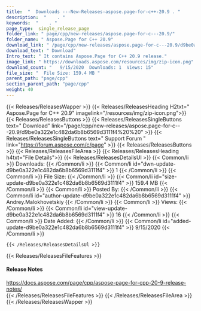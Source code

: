 ```yaml
---
title:  "  Downloads ---New-Releases-aspose.page-for-c++-20.9 . " 
description:  "    . " 
keywords:  "    . " 
page_type:  single_release_page
folder_link: " page/cpp/new-releases/aspose.page-for-c---20.9/"
folder_name: " Aspose.Page for C++ 20.9"
download_link: " /page/cpp/new-releases/aspose.page-for-c---20.9/d9be0a322e1c482da6b8b6569d3111f4"
download_text: " Download"
Intro_text: " It contains Aspose.Page for C++ 20.9 release."
image_link: " https://downloads.aspose.com/resources/img/zip-icon.png"
download_count: "   9/15/2020  Downloads: 1  Views: 15"
file_size: "  File Size: 159.4 MB "
parent_path: "page/cpp"
section_parent_path: "page/cpp"
weight: 40 
---
```


{{< Releases/ReleasesWapper >}}
  {{< Releases/ReleasesHeading H2txt=" Aspose.Page for C++ 20.9" imagelink="/resources/img/zip-icon.png">}}
  {{< Releases/ReleasesButtons >}}
    {{< Releases/ReleasesSingleButtons text=" Download" link="/page/cpp/new-releases/aspose.page-for-c---20.9/d9be0a322e1c482da6b8b6569d3111f4%20%20" >}}
    {{< Releases/ReleasesSingleButtons text=" Support Forum " link="https://forum.aspose.com/c/page" >}}
  {{< Releases/ReleasesButtons >}}
  {{< Releases/ReleasesFileArea >}}
    {{< Releases/ReleasesHeading h4txt="File Details">}}
    {{< Releases/ReleasesDetailsUl >}}
            {{< Common/li  >}} Downloads: {{< /Common/li >}} 
      {{< Common/li id="dwn-update-d9be0a322e1c482da6b8b6569d3111f4" >}} 1 {{< /Common/li >}} 
      {{< Common/li  >}} File Size: {{< /Common/li >}} 
      {{< Common/li id="size-update-d9be0a322e1c482da6b8b6569d3111f4" >}} 159.4 MB {{< /Common/li >}} 
      {{< Common/li  >}} Posted By: {{< /Common/li >}} 
      {{< Common/li id="author-update-d9be0a322e1c482da6b8b6569d3111f4" >}} Andrey.Malokhovetskiy {{< /Common/li >}} 
      {{< Common/li  >}} Views: {{< /Common/li >}} 
      {{< Common/li id="view-update-d9be0a322e1c482da6b8b6569d3111f4" >}} 16 {{< /Common/li >}} 
      {{< Common/li  >}} Date Added: {{< /Common/li >}} 
      {{< Common/li id="added-update-d9be0a322e1c482da6b8b6569d3111f4" >}} 9/15/2020 {{< /Common/li >}} 

    {{< /Releases/ReleasesDetailsUl >}}

  {{< Releases/ReleasesFileFeatures >}}
      <h4>Release Notes</h4><div><a href="https://docs.aspose.com/page/cpp/aspose-page-for-cpp-20-9-release-notes/">https://docs.aspose.com/page/cpp/aspose-page-for-cpp-20-9-release-notes/</a></div>
  {{< /Releases/ReleasesFileFeatures >}}
 {{< /Releases/ReleasesFileArea >}}
{{< /Releases/ReleasesWapper >}}


